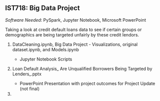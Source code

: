 ## IST718: Big Data Project ##
*Software Needed*: PySpark, Jupyter Notebook, Microsoft PowerPoint

Taking a look at credit default loans data to see if certain groups or demographics are being targeted unfairly by these credit lendors.

1. DataCleaning.ipynb, Big Data Project - Visualizations, original dataset.ipynb, and Models.ipynb
    - Jupyter Notebook Scripts
    
2. Loan Default Analysis_ Are Unqualified Borrowers Being Targeted by Lenders_.pptx
    - PowerPoint Presentation with project outcomes for Project Update (not final)
    
3. 
    
